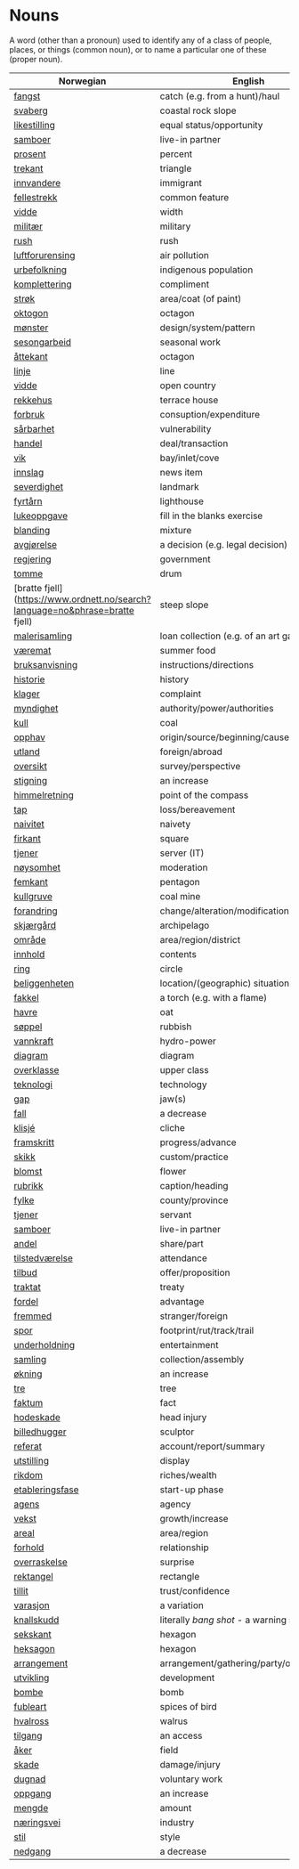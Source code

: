 # Nouns

A word (other than a pronoun) used to identify any of a class of people, places, or things (common noun), or to name a particular one of these (proper noun).

| Norwegian | English | Gender |
| --- | --- | --- |
| [fangst](https://www.ordnett.no/search?language=no&phrase=fangst) | catch (e.g. from a hunt)/haul | m |
| [svaberg](https://www.ordnett.no/search?language=no&phrase=svaberg) | coastal rock slope | i |
| [likestilling](https://www.ordnett.no/search?language=no&phrase=likestilling) | equal status/opportunity | m |
| [samboer](https://www.ordnett.no/search?language=no&phrase=samboer) | live-in partner | m |
| [prosent](https://www.ordnett.no/search?language=no&phrase=prosent) | percent | m |
| [trekant](https://www.ordnett.no/search?language=no&phrase=trekant) | triangle | m |
| [innvandere](https://www.ordnett.no/search?language=no&phrase=innvandere) | immigrant | m |
| [fellestrekk](https://www.ordnett.no/search?language=no&phrase=fellestrekk) | common feature | i |
| [vidde](https://www.ordnett.no/search?language=no&phrase=vidde) | width | m/f |
| [militær](https://www.ordnett.no/search?language=no&phrase=militær) | military | m |
| [rush](https://www.ordnett.no/search?language=no&phrase=rush) | rush | i |
| [luftforurensing](https://www.ordnett.no/search?language=no&phrase=luftforurensing) | air pollution | m |
| [urbefolkning](https://www.ordnett.no/search?language=no&phrase=urbefolkning) | indigenous population | m |
| [komplettering](https://www.ordnett.no/search?language=no&phrase=komplettering) | compliment | m |
| [strøk](https://www.ordnett.no/search?language=no&phrase=strøk) | area/coat (of paint) | i |
| [oktogon](https://www.ordnett.no/search?language=no&phrase=oktogon) | octagon | m |
| [mønster](https://www.ordnett.no/search?language=no&phrase=mønster) | design/system/pattern | i |
| [sesongarbeid](https://www.ordnett.no/search?language=no&phrase=sesongarbeid) | seasonal work | i |
| [åttekant](https://www.ordnett.no/search?language=no&phrase=åttekant) | octagon | m |
| [linje](https://www.ordnett.no/search?language=no&phrase=linje) | line | m |
| [vidde](https://www.ordnett.no/search?language=no&phrase=vidde) | open country | m |
| [rekkehus](https://www.ordnett.no/search?language=no&phrase=rekkehus) | terrace house | i |
| [forbruk](https://www.ordnett.no/search?language=no&phrase=forbruk) | consuption/expenditure | i |
| [sårbarhet](https://www.ordnett.no/search?language=no&phrase=sårbarhet) | vulnerability | m |
| [handel](https://www.ordnett.no/search?language=no&phrase=handel) | deal/transaction | m |
| [vik](https://www.ordnett.no/search?language=no&phrase=vik) | bay/inlet/cove | m |
| [innslag](https://www.ordnett.no/search?language=no&phrase=innslag) | news item | i |
| [severdighet](https://www.ordnett.no/search?language=no&phrase=severdighet) | landmark | m |
| [fyrtårn](https://www.ordnett.no/search?language=no&phrase=fyrtårn) | lighthouse | i |
| [lukeoppgave](https://www.ordnett.no/search?language=no&phrase=lukeoppgave) | fill in the blanks exercise | m |
| [blanding](https://www.ordnett.no/search?language=no&phrase=blanding) | mixture | m |
| [avgjørelse](https://www.ordnett.no/search?language=no&phrase=avgjørelse) | a decision (e.g. legal decision) | m |
| [regjering](https://www.ordnett.no/search?language=no&phrase=regjering) | government | m |
| [tomme](https://www.ordnett.no/search?language=no&phrase=tomme) | drum | m |
| [bratte fjell](https://www.ordnett.no/search?language=no&phrase=bratte fjell) | steep slope | m |
| [malerisamling](https://www.ordnett.no/search?language=no&phrase=malerisamling) | loan collection (e.g. of an art gallery) | m |
| [væremat](https://www.ordnett.no/search?language=no&phrase=væremat) | summer food | m |
| [bruksanvisning](https://www.ordnett.no/search?language=no&phrase=bruksanvisning) | instructions/directions | m |
| [historie](https://www.ordnett.no/search?language=no&phrase=historie) | history | m/f |
| [klager](https://www.ordnett.no/search?language=no&phrase=klager) | complaint | m |
| [myndighet](https://www.ordnett.no/search?language=no&phrase=myndighet) | authority/power/authorities | m |
| [kull](https://www.ordnett.no/search?language=no&phrase=kull) | coal | i |
| [opphav](https://www.ordnett.no/search?language=no&phrase=opphav) | origin/source/beginning/cause | i |
| [utland](https://www.ordnett.no/search?language=no&phrase=utland) | foreign/abroad | m |
| [oversikt](https://www.ordnett.no/search?language=no&phrase=oversikt) | survey/perspective | m |
| [stigning](https://www.ordnett.no/search?language=no&phrase=stigning) | an increase | m |
| [himmelretning](https://www.ordnett.no/search?language=no&phrase=himmelretning) | point of the compass | m |
| [tap](https://www.ordnett.no/search?language=no&phrase=tap) | loss/bereavement | i |
| [naivitet](https://www.ordnett.no/search?language=no&phrase=naivitet) | naivety | m |
| [firkant](https://www.ordnett.no/search?language=no&phrase=firkant) | square | m |
| [tjener](https://www.ordnett.no/search?language=no&phrase=tjener) | server (IT) | m |
| [nøysomhet](https://www.ordnett.no/search?language=no&phrase=nøysomhet) | moderation | m |
| [femkant](https://www.ordnett.no/search?language=no&phrase=femkant) | pentagon | m |
| [kullgruve](https://www.ordnett.no/search?language=no&phrase=kullgruve) | coal mine | m |
| [forandring](https://www.ordnett.no/search?language=no&phrase=forandring) | change/alteration/modification | m |
| [skjærgård](https://www.ordnett.no/search?language=no&phrase=skjærgård) | archipelago | m |
| [område](https://www.ordnett.no/search?language=no&phrase=område) | area/region/district | i |
| [innhold](https://www.ordnett.no/search?language=no&phrase=innhold) | contents | i |
| [ring](https://www.ordnett.no/search?language=no&phrase=ring) | circle | m |
| [beliggenheten](https://www.ordnett.no/search?language=no&phrase=beliggenheten) | location/(geographic) situation | m/f |
| [fakkel](https://www.ordnett.no/search?language=no&phrase=fakkel) | a torch (e.g. with a flame) | m |
| [havre](https://www.ordnett.no/search?language=no&phrase=havre) | oat | m |
| [søppel](https://www.ordnett.no/search?language=no&phrase=søppel) | rubbish | i |
| [vannkraft](https://www.ordnett.no/search?language=no&phrase=vannkraft) | hydro-power | m |
| [diagram](https://www.ordnett.no/search?language=no&phrase=diagram) | diagram | i |
| [overklasse](https://www.ordnett.no/search?language=no&phrase=overklasse) | upper class | m |
| [teknologi](https://www.ordnett.no/search?language=no&phrase=teknologi) | technology | m |
| [gap](https://www.ordnett.no/search?language=no&phrase=gap) | jaw(s) | m |
| [fall](https://www.ordnett.no/search?language=no&phrase=fall) | a decrease | i |
| [klisjé](https://www.ordnett.no/search?language=no&phrase=klisjé) | cliche | m |
| [framskritt](https://www.ordnett.no/search?language=no&phrase=framskritt) | progress/advance | i |
| [skikk](https://www.ordnett.no/search?language=no&phrase=skikk) | custom/practice | m |
| [blomst](https://www.ordnett.no/search?language=no&phrase=blomst) | flower | m |
| [rubrikk](https://www.ordnett.no/search?language=no&phrase=rubrikk) | caption/heading | m |
| [fylke](https://www.ordnett.no/search?language=no&phrase=fylke) | county/province | i |
| [tjener](https://www.ordnett.no/search?language=no&phrase=tjener) | servant | m |
| [samboer](https://www.ordnett.no/search?language=no&phrase=samboer) | live-in partner | m |
| [andel](https://www.ordnett.no/search?language=no&phrase=andel) | share/part | m |
| [tilstedværelse](https://www.ordnett.no/search?language=no&phrase=tilstedværelse) | attendance | i |
| [tilbud](https://www.ordnett.no/search?language=no&phrase=tilbud) | offer/proposition | i |
| [traktat](https://www.ordnett.no/search?language=no&phrase=traktat) | treaty | m |
| [fordel](https://www.ordnett.no/search?language=no&phrase=fordel) | advantage | m |
| [fremmed](https://www.ordnett.no/search?language=no&phrase=fremmed) | stranger/foreign | m |
| [spor](https://www.ordnett.no/search?language=no&phrase=spor) | footprint/rut/track/trail | i |
| [underholdning](https://www.ordnett.no/search?language=no&phrase=underholdning) | entertainment | m |
| [samling](https://www.ordnett.no/search?language=no&phrase=samling) | collection/assembly | m |
| [økning](https://www.ordnett.no/search?language=no&phrase=økning) | an increase | m |
| [tre](https://www.ordnett.no/search?language=no&phrase=tre) | tree | i |
| [faktum](https://www.ordnett.no/search?language=no&phrase=faktum) | fact | i |
| [hodeskade](https://www.ordnett.no/search?language=no&phrase=hodeskade) | head injury | m |
| [billedhugger](https://www.ordnett.no/search?language=no&phrase=billedhugger) | sculptor | m |
| [referat](https://www.ordnett.no/search?language=no&phrase=referat) | account/report/summary | i |
| [utstilling](https://www.ordnett.no/search?language=no&phrase=utstilling) | display | m |
| [rikdom](https://www.ordnett.no/search?language=no&phrase=rikdom) | riches/wealth | m |
| [etableringsfase](https://www.ordnett.no/search?language=no&phrase=etableringsfase) | start-up phase | m |
| [agens](https://www.ordnett.no/search?language=no&phrase=agens) | agency | m |
| [vekst](https://www.ordnett.no/search?language=no&phrase=vekst) | growth/increase | m |
| [areal](https://www.ordnett.no/search?language=no&phrase=areal) | area/region | i |
| [forhold](https://www.ordnett.no/search?language=no&phrase=forhold) | relationship | i |
| [overraskelse](https://www.ordnett.no/search?language=no&phrase=overraskelse) | surprise | m |
| [rektangel](https://www.ordnett.no/search?language=no&phrase=rektangel) | rectangle | i |
| [tillit](https://www.ordnett.no/search?language=no&phrase=tillit) | trust/confidence | m |
| [varasjon](https://www.ordnett.no/search?language=no&phrase=varasjon) | a variation | m |
| [knallskudd](https://www.ordnett.no/search?language=no&phrase=knallskudd) | literally _bang shot_ - a warning shot gun | i |
| [sekskant](https://www.ordnett.no/search?language=no&phrase=sekskant) | hexagon | m |
| [heksagon](https://www.ordnett.no/search?language=no&phrase=heksagon) | hexagon | m |
| [arrangement](https://www.ordnett.no/search?language=no&phrase=arrangement) | arrangement/gathering/party/organisation | i |
| [utvikling](https://www.ordnett.no/search?language=no&phrase=utvikling) | development | m |
| [bombe](https://www.ordnett.no/search?language=no&phrase=bombe) | bomb | m |
| [fubleart](https://www.ordnett.no/search?language=no&phrase=fubleart) | spices of bird | m/f |
| [hvalross](https://www.ordnett.no/search?language=no&phrase=hvalross) | walrus | m |
| [tilgang](https://www.ordnett.no/search?language=no&phrase=tilgang) | an access | i |
| [åker](https://www.ordnett.no/search?language=no&phrase=åker) | field | m |
| [skade](https://www.ordnett.no/search?language=no&phrase=skade) | damage/injury | m |
| [dugnad](https://www.ordnett.no/search?language=no&phrase=dugnad) | voluntary work | m |
| [oppgang](https://www.ordnett.no/search?language=no&phrase=oppgang) | an increase | m |
| [mengde](https://www.ordnett.no/search?language=no&phrase=mengde) | amount | m |
| [næringsvei](https://www.ordnett.no/search?language=no&phrase=næringsvei) | industry | m |
| [stil](https://www.ordnett.no/search?language=no&phrase=stil) | style | m |
| [nedgang](https://www.ordnett.no/search?language=no&phrase=nedgang) | a decrease | m |

